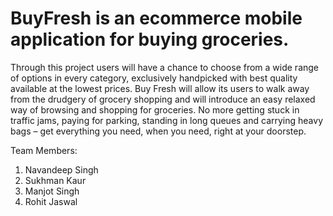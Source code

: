 # BuyFresh is an ecommerce mobile application for buying groceries.
Through this project users will have a chance to choose from a wide range of options in every category, exclusively handpicked with best quality available at the lowest prices. Buy Fresh will allow its users to walk away from the drudgery of grocery shopping and will introduce an easy relaxed way of browsing and shopping for groceries. No more getting stuck in traffic jams, paying for parking, standing in long queues and carrying heavy bags – get everything you need, when you need, right at your doorstep.
  

Team Members:
1. Navandeep Singh
2. Sukhman Kaur
3. Manjot Singh
4. Rohit Jaswal
